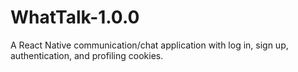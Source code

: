 # WhatTalk-1.0.0
 A React Native communication/chat application with log in, sign up, authentication, and profiling cookies.
